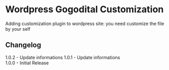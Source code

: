 Wordpress Gogodital Customization
==============================

Adding customization plugin to wordpress site: you need customize the file by your self

## Changelog

1.0.2 - Update informations 
1.0.1 - Update informations  
1.0.0 - Initial Release
